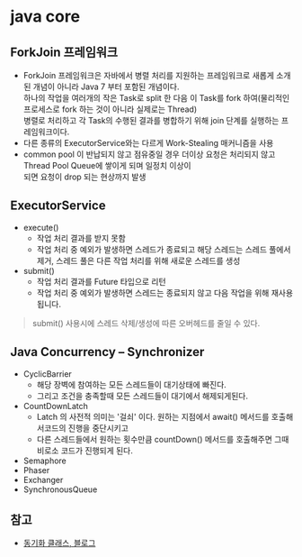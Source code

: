 # java core

## ForkJoin 프레임워크
- ForkJoin 프레임워크은 자바에서 병렬 처리를 지원하는 프레임워크로 새롭게 소개된 개념이 아니라 Java 7 부터 포함된 개념이다.   
  하나의 작업을 여러개의 작은 Task로 split 한 다음 이 Task를 fork 하여(물리적인 프로세스로 fork 하는 것이 아니라 실제로는 Thread)   
  병렬로 처리하고 각 Task의 수행된 결과를 병합하기 위해 join 단계를 실행하는 프레임워크이다.
- 다른 종류의 ExecutorService와는 다르게 Work-Stealing 매커니즘을 사용
- common pool 이 반납되지 않고 점유중일 경우 더이상 요청은 처리되지 않고 Thread Pool Queue에 쌓이게 되며 일정치 이상이  
  되면 요청이 drop 되는 현상까지 발생

## ExecutorService
- execute()
  - 작업 처리 결과를 받지 못함
  - 작업 처리 중 예외가 발생하면 스레드가 종료되고 해당 스레드는 스레드 풀에서 제거, 스레드 풀은 다른 작업 처리를 위해 새로운 스레드를 생성
- submit()
  - 작업 처리 결과를 Future 타입으로 리턴
  - 작업 처리 중 예외가 발생하면 스레드는 종료되지 않고 다음 작업을 위해 재사용 됩니다.
  
> submit() 사용시에 스레드 삭제/생성에 따른 오버헤드를 줄일 수 있다.

## Java Concurrency – Synchronizer
- CyclicBarrier
  - 해당 장벽에 참여하는 모든 스레드들이 대기상태에 빠진다. 
  - 그리고 조건을 충족할때 모든 스레드들이 대기에서 해제되게된다.
- CountDownLatch
  - Latch 의 사전적 의미는 '걸쇠' 이다. 원하는 지점에서 await() 메서드를 호출해서코드의 진행을 중단시키고
  - 다른 스레드들에서 원하는 횟수만큼 countDown() 메서드를 호출해주면 그때 비로소 코드가 진행되게 된다.
- Semaphore
- Phaser
- Exchanger
- SynchronousQueue


## 참고
- [동기화 클래스, 블로그](https://multifrontgarden.tistory.com/266)
